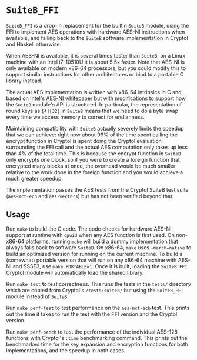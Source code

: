 # `SuiteB_FFI`

`SuiteB_FFI` is a drop-in replacement for the builtin `SuiteB` module, using the
FFI to implement AES operations with hardware AES-NI instructions when
available, and falling back to the `SuiteB` software implementation in Cryptol
and Haskell otherwise.

When AES-NI is available, it is several times faster than `SuiteB`; on a Linux
machine with an Intel i7-10510U it is about 5.5x faster. Note that AES-NI is
only available on modern x86-64 processors, but you could modify this to support
similar instructions for other architectures or bind to a portable C library
instead.

The actual AES implementation is written with x86-64 intrinsics in C and based
on Intel's [AES-NI
whitepaper](https://www.intel.com/content/dam/doc/white-paper/advanced-encryption-standard-new-instructions-set-paper.pdf)
but with modifications to support how the `SuiteB` module's API is structured.
In particular, the representation of round keys as `[4][32]` in `SuiteB` means
that we need to do a byte swap every time we access memory to correct for
endianness.

Maintaining compatibility with `SuiteB` actually severely limits the speedup
that we can achieve: right now about 96% of the time spent calling the encrypt
function in Cryptol is spent doing the Cryptol evaluation surrounding the FFI
call and the actual AES computation only takes up less than 4% of the total
time. This is because the encrypt function in `SuiteB` only encrypts one block,
so if you were to create a foreign function that encrypted many blocks at once,
the overhead would be much smaller relative to the work done in the foreign
function and you would achieve a much greater speedup.

The implementation passes the AES tests from the Cryptol SuiteB test suite
(`aes-mct-ecb` and `aes-vectors`) but has not been verified beyond that.

## Usage

Run `make` to build the C code. The code checks for hardware AES-NI support at
runtime with `cpuid` when any AES function is first used. On non-x86-64
platforms, running `make` will build a dummy implementation that always falls
back to software `SuiteB`. On x86-64, `make` uses `-march=native` to build an
optimized version for running on the current machine. To build a (somewhat)
portable version that will run on any x86-64 machine with AES-NI and SSSE3, use
`make PORTABLE=1`. Once it is built, loading the `SuiteB_FFI` Cryptol module
will automatically load the shared library.

Run `make test` to test correctness. This runs the tests in the `tests/`
directory which are copied from Cryptol's `/tests/suiteb/` but using the
`SuiteB_FFI` module instead of `SuiteB`.

Run `make perf-test` to test performance on the `aes-mct-ecb` test. This prints
out the time it takes to run the test with the FFI version and the Cryptol
version.

Run `make perf-bench` to test the performance of the individual AES-128
functions with Cryptol's `:time` benchmarking command. This prints out the
benchmarked time for the key expansion and encryption functions for both
implementations, and the speedup in both cases.
